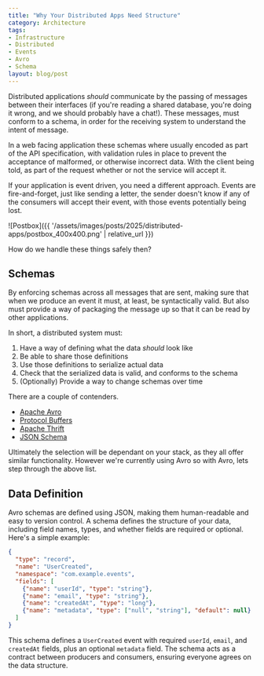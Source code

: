 ```yaml
---
title: "Why Your Distributed Apps Need Structure"
category: Architecture
tags:
- Infrastructure
- Distributed
- Events
- Avro
- Schema
layout: blog/post
---
```


Distributed applications *should* communicate by the passing of messages between their interfaces (if you're reading a shared database, you're doing it wrong, and we should probably have a chat!). These messages, must conform to a schema, in order for the receiving system to understand the intent of message.

In a web facing application these schemas where usually encoded as part of the API specification, with validation rules in place to prevent the acceptance of malformed, or otherwise incorrect data. With the client being told, as part of the request whether or not the service will accept it.

If your application is event driven, you need a different approach. Events are fire-and-forget, just like sending a letter, the sender doesn't know if any of the consumers will accept their event, with those events potentially being lost.

![Postbox]({{ '/assets/images/posts/2025/distributed-apps/postbox_400x400.png' | relative_url }})

How do we handle these things safely then?

## Schemas

By enforcing schemas across all messages that are sent, making sure that when we produce an event it must, at least, be syntactically valid. But also must provide a way of packaging the message up so that it can be read by other applications.

In short, a distributed system must: 
1. Have a way of defining what the data *should* look like
2. Be able to share those definitions
3. Use those definitions to serialize actual data
4. Check that the serialized data is valid, and conforms to the schema
5. (Optionally) Provide a way to change schemas over time

There are a couple of contenders.

* [Apache Avro](https://avro.apache.org/)
* [Protocol Buffers](https://protobuf.dev/)
* [Apache Thrift](https://thrift.apache.org/)
* [JSON Schema](https://json-schema.org/)

Ultimately the selection will be dependant on your stack, as they all offer similar functionality. However we're currently using Avro so with Avro, lets step through the above list.

## Data Definition

Avro schemas are defined using JSON, making them human-readable and easy to version control. A schema defines the structure of your data, including field names, types, and whether fields are required or optional. Here's a simple example:

```json
{
  "type": "record",
  "name": "UserCreated",
  "namespace": "com.example.events",
  "fields": [
    {"name": "userId", "type": "string"},
    {"name": "email", "type": "string"},
    {"name": "createdAt", "type": "long"},
    {"name": "metadata", "type": ["null", "string"], "default": null}
  ]
}
```

This schema defines a `UserCreated` event with required `userId`, `email`, and `createdAt` fields, plus an optional `metadata` field. The schema acts as a contract between producers and consumers, ensuring everyone agrees on the data structure.




